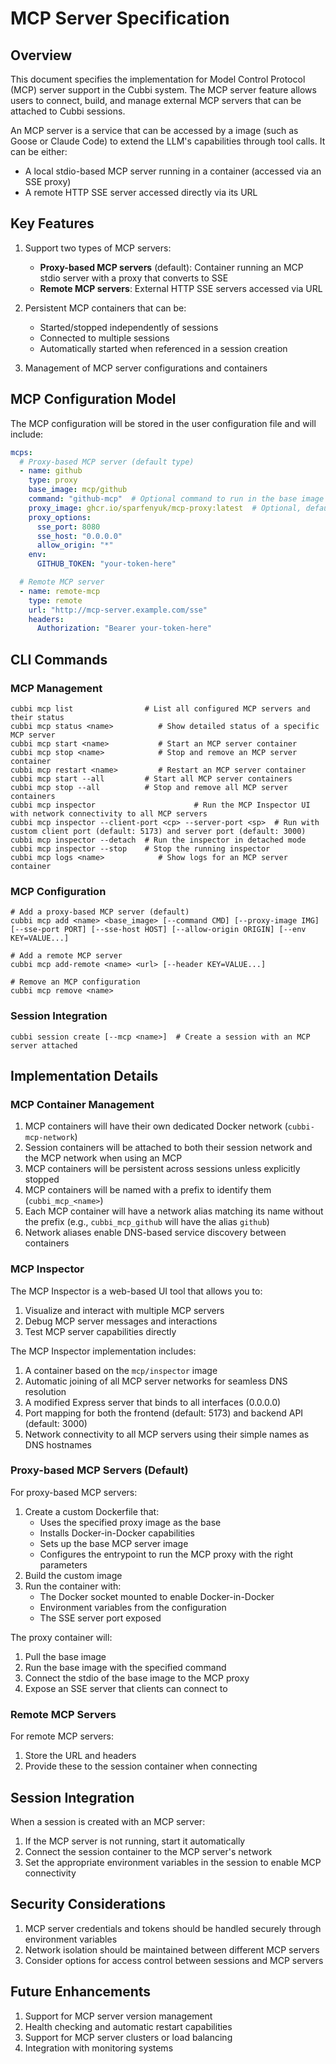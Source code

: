 # MCP Server Specification

## Overview

This document specifies the implementation for Model Control Protocol (MCP) server support in the Cubbi system. The MCP server feature allows users to connect, build, and manage external MCP servers that can be attached to Cubbi sessions.

An MCP server is a service that can be accessed by a image (such as Goose or Claude Code) to extend the LLM's capabilities through tool calls. It can be either:
- A local stdio-based MCP server running in a container (accessed via an SSE proxy)
- A remote HTTP SSE server accessed directly via its URL

## Key Features

1. Support two types of MCP servers:
   - **Proxy-based MCP servers** (default): Container running an MCP stdio server with a proxy that converts to SSE
   - **Remote MCP servers**: External HTTP SSE servers accessed via URL

2. Persistent MCP containers that can be:
   - Started/stopped independently of sessions
   - Connected to multiple sessions
   - Automatically started when referenced in a session creation

3. Management of MCP server configurations and containers

## MCP Configuration Model

The MCP configuration will be stored in the user configuration file and will include:

```yaml
mcps:
  # Proxy-based MCP server (default type)
  - name: github
    type: proxy
    base_image: mcp/github
    command: "github-mcp"  # Optional command to run in the base image
    proxy_image: ghcr.io/sparfenyuk/mcp-proxy:latest  # Optional, defaults to standard proxy image
    proxy_options:
      sse_port: 8080
      sse_host: "0.0.0.0"
      allow_origin: "*"
    env:
      GITHUB_TOKEN: "your-token-here"

  # Remote MCP server
  - name: remote-mcp
    type: remote
    url: "http://mcp-server.example.com/sse"
    headers:
      Authorization: "Bearer your-token-here"
```

## CLI Commands

### MCP Management

```
cubbi mcp list                # List all configured MCP servers and their status
cubbi mcp status <name>          # Show detailed status of a specific MCP server
cubbi mcp start <name>           # Start an MCP server container
cubbi mcp stop <name>            # Stop and remove an MCP server container
cubbi mcp restart <name>         # Restart an MCP server container
cubbi mcp start --all         # Start all MCP server containers
cubbi mcp stop --all          # Stop and remove all MCP server containers
cubbi mcp inspector                      # Run the MCP Inspector UI with network connectivity to all MCP servers
cubbi mcp inspector --client-port <cp> --server-port <sp>  # Run with custom client port (default: 5173) and server port (default: 3000)
cubbi mcp inspector --detach  # Run the inspector in detached mode
cubbi mcp inspector --stop    # Stop the running inspector
cubbi mcp logs <name>            # Show logs for an MCP server container
```

### MCP Configuration

```
# Add a proxy-based MCP server (default)
cubbi mcp add <name> <base_image> [--command CMD] [--proxy-image IMG] [--sse-port PORT] [--sse-host HOST] [--allow-origin ORIGIN] [--env KEY=VALUE...]

# Add a remote MCP server
cubbi mcp add-remote <name> <url> [--header KEY=VALUE...]

# Remove an MCP configuration
cubbi mcp remove <name>
```

### Session Integration

```
cubbi session create [--mcp <name>]  # Create a session with an MCP server attached
```

## Implementation Details

### MCP Container Management

1. MCP containers will have their own dedicated Docker network (`cubbi-mcp-network`)
2. Session containers will be attached to both their session network and the MCP network when using an MCP
3. MCP containers will be persistent across sessions unless explicitly stopped
4. MCP containers will be named with a prefix to identify them (`cubbi_mcp_<name>`)
5. Each MCP container will have a network alias matching its name without the prefix (e.g., `cubbi_mcp_github` will have the alias `github`)
6. Network aliases enable DNS-based service discovery between containers

### MCP Inspector

The MCP Inspector is a web-based UI tool that allows you to:

1. Visualize and interact with multiple MCP servers
2. Debug MCP server messages and interactions
3. Test MCP server capabilities directly

The MCP Inspector implementation includes:

1. A container based on the `mcp/inspector` image
2. Automatic joining of all MCP server networks for seamless DNS resolution
3. A modified Express server that binds to all interfaces (0.0.0.0)
4. Port mapping for both the frontend (default: 5173) and backend API (default: 3000)
5. Network connectivity to all MCP servers using their simple names as DNS hostnames

### Proxy-based MCP Servers (Default)

For proxy-based MCP servers:
1. Create a custom Dockerfile that:
   - Uses the specified proxy image as the base
   - Installs Docker-in-Docker capabilities
   - Sets up the base MCP server image
   - Configures the entrypoint to run the MCP proxy with the right parameters
2. Build the custom image
3. Run the container with:
   - The Docker socket mounted to enable Docker-in-Docker
   - Environment variables from the configuration
   - The SSE server port exposed

The proxy container will:
1. Pull the base image
2. Run the base image with the specified command
3. Connect the stdio of the base image to the MCP proxy
4. Expose an SSE server that clients can connect to

### Remote MCP Servers

For remote MCP servers:
1. Store the URL and headers
2. Provide these to the session container when connecting

## Session Integration

When a session is created with an MCP server:
1. If the MCP server is not running, start it automatically
2. Connect the session container to the MCP server's network
3. Set the appropriate environment variables in the session to enable MCP connectivity

## Security Considerations

1. MCP server credentials and tokens should be handled securely through environment variables
2. Network isolation should be maintained between different MCP servers
3. Consider options for access control between sessions and MCP servers

## Future Enhancements

1. Support for MCP server version management
2. Health checking and automatic restart capabilities
3. Support for MCP server clusters or load balancing
4. Integration with monitoring systems
